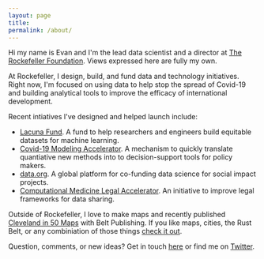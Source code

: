 ```yaml
---
layout: page
title: 
permalink: /about/
---
```


Hi my name is Evan and I'm the lead data scientist and a director at <a href = "https://www.rockefellerfoundation.org/" target = "_blank">The Rockefeller Foundation</a>. Views expressed here are fully my own.

At Rockefeller, I design, build, and fund data and technology initiatives. Right now, I'm focused on using data to help stop the spread of Covid-19 and building analytical tools to improve the efficacy of international development.

Recent intiatives I've designed and helped launch include: 
- <a href = "https://lacunafund.org/" target = "_blank">Lacuna Fund</a>. A fund to help researchers and engineers build equitable datasets for machine learning.
- <a href = "https://nursing.jhu.edu/cma" target = "_blank">Covid-19 Modeling Accelerator</a>. A mechanism to quickly translate quantiative new methods into to decision-support tools for policy makers.
- <a href = "https://www.data.org/" target = "_blank">data.org</a>. A global platform for co-funding data science for social impact projects.
- <a href = "https://www.chicagobooth.edu/research/center-for-applied-artificial-intelligence/research/cmla" target = "_blank">Computational Medicine Legal Accelerator</a>. An initiative to improve legal frameworks for data sharing.

Outside of Rockefeller, I love to make maps and recently published <a href = "https://beltpublishing.com/products/cleveland-in-50-maps" target = "_blank">Cleveland in 50 Maps</a> with Belt Publishing. If you like maps, cities, the Rust Belt, or any combiniation of those things <a href = "https://beltpublishing.com/products/cleveland-in-50-maps" target = "_blank">check it out</a>. 


Question, comments, or new ideas? Get in touch [here](http://etachov.github.io/contact/) or find me on <a href = "https://twitter.com/EvanTachovsky" target = "_blank">Twitter</a>.
